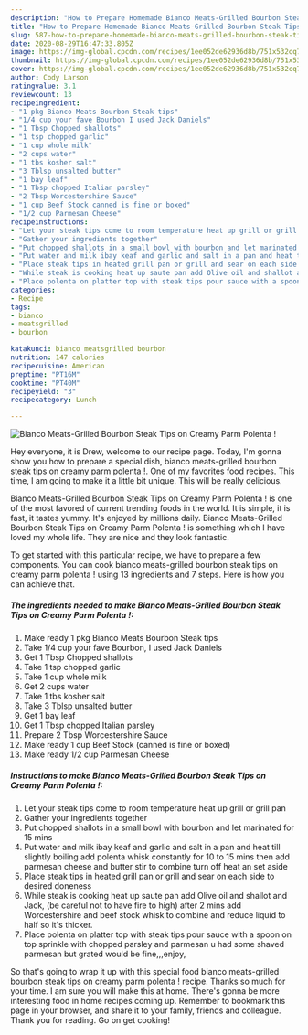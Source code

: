 ```yaml
---
description: "How to Prepare Homemade Bianco Meats-Grilled Bourbon Steak Tips on Creamy Parm Polenta !"
title: "How to Prepare Homemade Bianco Meats-Grilled Bourbon Steak Tips on Creamy Parm Polenta !"
slug: 587-how-to-prepare-homemade-bianco-meats-grilled-bourbon-steak-tips-on-creamy-parm-polenta
date: 2020-08-29T16:47:33.805Z
image: https://img-global.cpcdn.com/recipes/1ee052de62936d8b/751x532cq70/bianco-meats-grilled-bourbon-steak-tips-on-creamy-parm-polenta-recipe-main-photo.jpg
thumbnail: https://img-global.cpcdn.com/recipes/1ee052de62936d8b/751x532cq70/bianco-meats-grilled-bourbon-steak-tips-on-creamy-parm-polenta-recipe-main-photo.jpg
cover: https://img-global.cpcdn.com/recipes/1ee052de62936d8b/751x532cq70/bianco-meats-grilled-bourbon-steak-tips-on-creamy-parm-polenta-recipe-main-photo.jpg
author: Cody Larson
ratingvalue: 3.1
reviewcount: 13
recipeingredient:
- "1 pkg Bianco Meats Bourbon Steak tips"
- "1/4 cup your fave Bourbon I used Jack Daniels"
- "1 Tbsp Chopped shallots"
- "1 tsp chopped garlic"
- "1 cup whole milk"
- "2 cups water"
- "1 tbs kosher salt"
- "3 Tblsp unsalted butter"
- "1 bay leaf"
- "1 Tbsp chopped Italian parsley"
- "2 Tbsp Worcestershire Sauce"
- "1 cup Beef Stock canned is fine or boxed"
- "1/2 cup Parmesan Cheese"
recipeinstructions:
- "Let your steak tips come to room temperature heat up grill or grill pan"
- "Gather your ingredients together"
- "Put chopped shallots in a small bowl with bourbon and let marinated for 15 mins"
- "Put water and milk ibay keaf and garlic and salt in a pan and heat till slightly boiling add polenta whisk constantly for 10 to 15 mins then add parmesan cheese and butter stir to combine turn off heat an set aside"
- "Place steak tips in heated grill pan or grill and sear on each side to desired doneness"
- "While steak is cooking heat up saute pan add Olive oil and shallot and Jack, (be careful not to have fire to high) after 2 mins add Worcestershire and beef stock whisk to combine and reduce liquid to half so it&#39;s thicker."
- "Place polenta on platter top with steak tips pour sauce with a spoon on top sprinkle with chopped parsley and parmesan u had some shaved parmesan but grated would be fine,,,enjoy,"
categories:
- Recipe
tags:
- bianco
- meatsgrilled
- bourbon

katakunci: bianco meatsgrilled bourbon 
nutrition: 147 calories
recipecuisine: American
preptime: "PT16M"
cooktime: "PT40M"
recipeyield: "3"
recipecategory: Lunch

---
```



![Bianco Meats-Grilled Bourbon Steak Tips on Creamy Parm Polenta !](https://img-global.cpcdn.com/recipes/1ee052de62936d8b/751x532cq70/bianco-meats-grilled-bourbon-steak-tips-on-creamy-parm-polenta-recipe-main-photo.jpg)

Hey everyone, it is Drew, welcome to our recipe page. Today, I'm gonna show you how to prepare a special dish, bianco meats-grilled bourbon steak tips on creamy parm polenta !. One of my favorites food recipes. This time, I am going to make it a little bit unique. This will be really delicious.



Bianco Meats-Grilled Bourbon Steak Tips on Creamy Parm Polenta ! is one of the most favored of current trending foods in the world. It is simple, it is fast, it tastes yummy. It's enjoyed by millions daily. Bianco Meats-Grilled Bourbon Steak Tips on Creamy Parm Polenta ! is something which I have loved my whole life. They are nice and they look fantastic.


To get started with this particular recipe, we have to prepare a few components. You can cook bianco meats-grilled bourbon steak tips on creamy parm polenta ! using 13 ingredients and 7 steps. Here is how you can achieve that.

<!--inarticleads1-->

##### The ingredients needed to make Bianco Meats-Grilled Bourbon Steak Tips on Creamy Parm Polenta !:

1. Make ready 1 pkg Bianco Meats Bourbon Steak tips
1. Take 1/4 cup your fave Bourbon, I used Jack Daniels
1. Get 1 Tbsp Chopped shallots
1. Take 1 tsp chopped garlic
1. Take 1 cup whole milk
1. Get 2 cups water
1. Take 1 tbs kosher salt
1. Take 3 Tblsp unsalted butter
1. Get 1 bay leaf
1. Get 1 Tbsp chopped Italian parsley
1. Prepare 2 Tbsp Worcestershire Sauce
1. Make ready 1 cup Beef Stock (canned is fine or boxed)
1. Make ready 1/2 cup Parmesan Cheese




<!--inarticleads2-->

##### Instructions to make Bianco Meats-Grilled Bourbon Steak Tips on Creamy Parm Polenta !:

1. Let your steak tips come to room temperature heat up grill or grill pan
1. Gather your ingredients together
1. Put chopped shallots in a small bowl with bourbon and let marinated for 15 mins
1. Put water and milk ibay keaf and garlic and salt in a pan and heat till slightly boiling add polenta whisk constantly for 10 to 15 mins then add parmesan cheese and butter stir to combine turn off heat an set aside
1. Place steak tips in heated grill pan or grill and sear on each side to desired doneness
1. While steak is cooking heat up saute pan add Olive oil and shallot and Jack, (be careful not to have fire to high) after 2 mins add Worcestershire and beef stock whisk to combine and reduce liquid to half so it&#39;s thicker.
1. Place polenta on platter top with steak tips pour sauce with a spoon on top sprinkle with chopped parsley and parmesan u had some shaved parmesan but grated would be fine,,,enjoy,




So that's going to wrap it up with this special food bianco meats-grilled bourbon steak tips on creamy parm polenta ! recipe. Thanks so much for your time. I am sure you will make this at home. There's gonna be more interesting food in home recipes coming up. Remember to bookmark this page in your browser, and share it to your family, friends and colleague. Thank you for reading. Go on get cooking!
